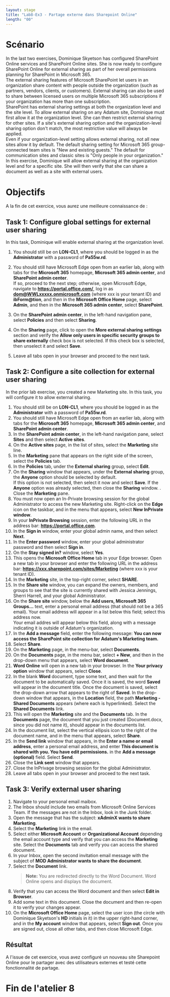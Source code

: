 ```yaml
---
layout: stage
title: "Lab8-Ex3 - Partage externe dans Sharepoint Online"
length: "00"
---
```

# Scénario
In the last two exercises, Dominique Skyetson has configured SharePoint Online services and SharePoint Online sites. She is now ready to configure SharePoint Online for external sharing as part of her overall permissions planning for SharePoint in Microsoft 365.  
The external sharing features of Microsoft SharePoint let users in an organization share content with people outside the organization (such as partners, vendors, clients, or customers). External sharing can also be used to share between licensed users on multiple Microsoft 365 subscriptions if your organization has more than one subscription.  
SharePoint has external sharing settings at both the organization level and the site level. To allow external sharing on any Adatum site, Dominique must first allow it at the organization level. She can then restrict external sharing for other sites. If a site's external sharing option and the organization-level sharing option don't match, the most restrictive value will always be applied.  
Even if your organization-level setting allows external sharing, not all new sites allow it by default. The default sharing setting for Microsoft 365 group-connected team sites is "New and existing guests." The default for communication sites and classic sites is "Only people in your organization."  
In this exercise, Dominique will allow external sharing at the organization level and for a specific site. She will then verify that she can share a document as well as a site with external users.

# Objectifs
A la fin de cet exercice, vous aurez une meilleure connaissance de :


## Task 1: Configure global settings for external user sharing
In this task, Dominique will enable external sharing at the organization level.

1. You should still be on **LON-CL1**, where you should be logged in as the **Administrator** with a password of **Pa55w.rd**.
1. You should still have Microsoft Edge open from an earlier lab, along with tabs for the **Microsoft 365**  homepage, **Microsoft 365 admin center**, and **SharePoint admin center**.  
	If so, proceed to the next step; otherwise, open Microsoft Edge, navigate to **https://portal.office.com/**, log in as **dom@WWLxxxxx.onmicrosoft.com** (where xxx is your tenant ID) and **ibForm@tion**, and then in the **Microsoft Office Home** page, select **Admin**, and then in the **Microsoft 365 admin center**, select **SharePoint**.

1. On the **SharePoint admin center**, in the left-hand navigation pane, select **Policies** and then select **Sharing**.
1. On the **Sharing** page, click to open the **More external sharing settings** section and verify the **Allow only users in specific security groups to share externally** check box is not selected. If this check box is selected, then unselect it and select **Save**.
1. Leave all tabs open in your browser and proceed to the next task. 

## Task 2: Configure a site collection for external user sharing
In the prior lab exercise, you created a new Marketing site. In this task, you will configure it to allow external sharing.
1. You should still be on **LON-CL1**, where you should be logged in as the **Administrator** with a password of **Pa55w.rd**.
1. You should still have Microsoft Edge open from an earlier lab, along with tabs for the **Microsoft 365** homepage, **Microsoft 365 admin center**, and **SharePoint admin center**.
1. In the **SharePoint admin center**, in the left-hand navigation pane, select **Sites** and then select **Active sites**.
1. On the **Active sites** page, in the list of sites, select the **Marketing** site line.
1. In the **Marketing** pane that appears on the right side of the screen, select the **Policies** tab.
1. In the **Policies** tab, under the **External sharing** group, select **Edit**.
1. On the **Sharing** window that appears, under the **External sharing** group, the **Anyone** option should be selected by default.  
	If this option is not selected, then select it now and select **Save**. If the **Anyone** option was already selected, then close the **Sharing** window.
. Close the **Marketing** pane.
1. You must now open an In-Private browsing session for the global Administrator to access the new Marketing site. Right-click on the **Edge** icon on the taskbar, and in the menu that appears, select **New InPrivate window**.
1. In your **InPrivate Browsing** session, enter the following URL in the address bar: **https://portal.office.com**.
1. In the **Sign in** window, enter your global admin name, and then select **Next**.
1. In the **Enter password** window, enter your global administrator password and then select **Sign in**.
1. On the **Stay signed in?** window, select **Yes**.
1. This opens the **Microsoft Office Home** tab in your Edge browser. Open a new tab in your browser and enter the following URL in the address bar: **https://xxx.sharepoint.com/sites/Marketing** (where xxx is your tenant ID).
1. In the **Marketing** site, in the top-right corner, select **SHARE**.
1. In the **Share site** window, you can expand the owners, members, and groups to see that the site is currently shared with Jessica Jennings, Sherri Harrell, and your global Administrator.
1. On the **Share site** window, below the **Add users, Microsoft 365 Groups...** text, enter a personal email address (that should not be a 365 email). Your email address will appear in a list below this field; select this address now.  
	Your email addres will appear below this field, along with a message indicating it is outside of Adatum's organization.
1. In the **Add a message** field, enter the following message: **You can now access the SharePoint site collection for Adatum's Marketing team.**
1. Select **Share**.
1. On the **Marketing** page, in the menu-bar, select **Documents**.
1. On the **Documents** page, in the menu bar, select **+ New**, and then in the drop-down menu that appears, select **Word document**.
1. **Word Online** will open in a new tab in your browser. In the **Your privacy option** window that appears, select **Close**.
1. In the blank **Word** document, type some text, and then wait for the document to be automatically saved. Once it is saved, the word **Saved** will appear in the document title. Once the document is saved, select the drop-down arrow that appears to the right of **Saved**. In the drop-down window that appears, in the **Location** field, the path **Marketing - Shared Documents** appears (where each is hyperlinked). Select the **Shared Documents** link.
1. This will open the **Marketing** site and the **Documents** tab. In the **Documents** page, the document that you just created (Document.docx, since you did not name it), should appear in the documents list.
1. In the document list, select the vertical ellipsis icon to the right of the document name, and in the menu that appears, select **Share**.
1. In the **Send link** window that appears, in the **Enter a name or email address**, enter a personal email address, and enter **This document is shared with you. You have edit permissions.** in the **Add a message (optional)** field. Select **Send**.
1. Close the **Link sent** window that appears.
1. Close the InPrivage browsing session for the global Administrator.
1. Leave all tabs open in your browser and proceed to the next task. 

## Task 3: Verify external user sharing
1. Navigate to your personal email maibox.
1. The Inbox should include two emails from Microsoft Online Services Team. If the messages are not in the Inbox, look in the Junk folder.
1. Open the message that has the subject: **xAdminX wants to share Marketing**.
1. Select the **Marketing** link in the email.
1. Select either **Microsoft Account** or **Organizational Account** depending the email account type and verify that you can access the **Marketing** site. Select the **Documents** tab and verify you can access the shared document.
1. In your Inbox, open the second invitation email message with the subject of **MOD Administrator wants to share the document**.
1. Select the **Document** link.  
	>**Note:** You are redirected directly to the Word Document. Word Online opens and displays the document.
1. Verify that you can access the Word document and then select **Edit in Browser**. 
1. Add some text in this document. Close the document and then re-open it to verify your changes appear.
1. On the **Microsoft Office Home** page, select the user icon (the circle with Dominique Skyetson's **HD** initials in it) in the upper right-hand corner, and in the **My account** window that appears, select **Sign out**. Once you are signed out, close all other tabs, and then close Microsoft Edge.

## Résultat
A l'issue de cet exercice, vous avez configuré un nouveau site Sharepoint Online pour le partager avec des utilisateurs externes et testé cette fonctionnalité de partage.

# Fin de l'atelier 8